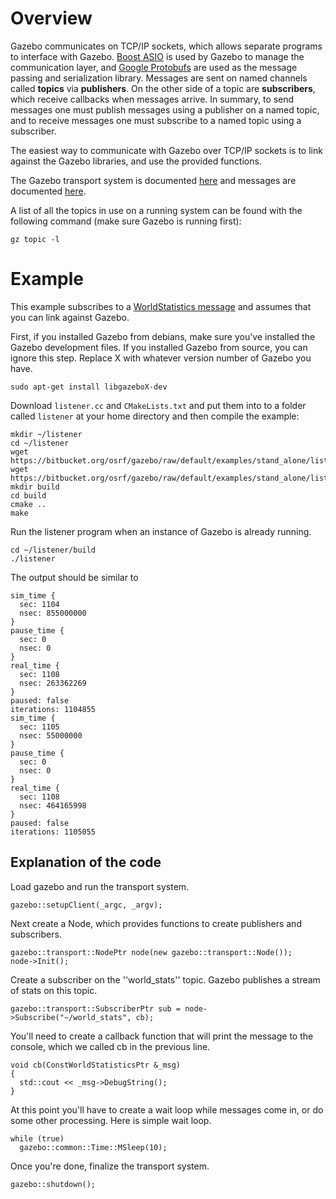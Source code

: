 # Overview

Gazebo communicates on TCP/IP sockets, which allows separate programs to interface with Gazebo. [Boost ASIO](http://www.boost.org/doc/libs/1_53_0/doc/html/boost_asio.html) is used by Gazebo to manage the communication layer, and [Google Protobufs](https://code.google.com/p/protobuf/) are used as the message passing and serialization library. Messages are sent on named channels called **topics** via **publishers**. On the other side of a topic are **subscribers**, which receive callbacks when messages arrive. In summary, to send messages one must publish messages using a publisher on a named topic, and to receive messages one must subscribe to a named topic using a subscriber.

The easiest way to communicate with Gazebo over TCP/IP sockets is to link against the Gazebo libraries, and use the provided functions.

The Gazebo transport system is documented [here](http://gazebosim.org/api/code/dev/group__gazebo__transport.html) and messages are documented [here](http://gazebosim.org/api/msgs/dev).

A list of all the topics in use on a running system can be found with the following command (make sure Gazebo is running first):

~~~
gz topic -l
~~~

# Example

This example subscribes to a [WorldStatistics message](http://gazebosim.org/api/msgs/dev/world__stats_8proto.html) and assumes that you can link against Gazebo.

First, if you installed Gazebo from debians, make sure you've installed the Gazebo development files. If you installed Gazebo from source, you can ignore this step. Replace X with whatever version number of Gazebo you have.

~~~
sudo apt-get install libgazeboX-dev
~~~

Download `listener.cc` and `CMakeLists.txt` and put them into to a folder
called `listener` at your home directory and then compile the example:

~~~
mkdir ~/listener
cd ~/listener
wget https://bitbucket.org/osrf/gazebo/raw/default/examples/stand_alone/listener/listener.cc
wget https://bitbucket.org/osrf/gazebo/raw/default/examples/stand_alone/listener/CMakeLists.txt
mkdir build
cd build
cmake ..
make
~~~

Run the listener program when an instance of Gazebo is already running.

~~~
cd ~/listener/build
./listener
~~~

The output should be similar to

~~~
sim_time {
  sec: 1104
  nsec: 855000000
}
pause_time {
  sec: 0
  nsec: 0
}
real_time {
  sec: 1108
  nsec: 263362269
}
paused: false
iterations: 1104855
sim_time {
  sec: 1105
  nsec: 55000000
}
pause_time {
  sec: 0
  nsec: 0
}
real_time {
  sec: 1108
  nsec: 464165998
}
paused: false
iterations: 1105055
~~~

## Explanation of the code ###

Load gazebo and run the transport system.

~~~
gazebo::setupClient(_argc, _argv);
~~~

Next create a Node, which provides functions to create publishers and subscribers.

~~~
gazebo::transport::NodePtr node(new gazebo::transport::Node());
node->Init();
~~~

Create a subscriber on the ''world_stats'' topic. Gazebo publishes a stream of stats on this topic.

~~~
gazebo::transport::SubscriberPtr sub = node->Subscribe("~/world_stats", cb);
~~~

You'll need to create a callback function that will print the message to the console, which we called cb in the previous line.

~~~
void cb(ConstWorldStatisticsPtr &_msg)
{
  std::cout << _msg->DebugString();
}
~~~

At this point you'll have to create a wait loop while messages come in, or do some other processing. Here is simple wait loop.

~~~
while (true)
  gazebo::common::Time::MSleep(10);
~~~

Once you're done, finalize the transport system.

~~~
gazebo::shutdown();
~~~
